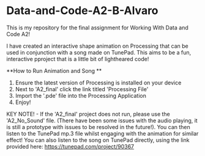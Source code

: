 # Data-and-Code-A2-B-Alvaro
This is my repository for the final assignment for Working With Data and Code A2!

I have created an interactive shape animation on Processing that can be used in conjunction with a song made on TunePad. This aims to be a fun, interactive pproject that is a little bit of lightheared code!


**How to Run Animation and Song
**
1. Ensure the latest version of Processing is installed on your device
2. Next to 'A2_final' click the link titled 'Processing File'
3. Import the '.pde' file into the Processing Application
4. Enjoy!

KEY NOTE! -
If the 'A2_final' project does not run, please use the 'A2_No_Sound' file. (There have been some issues with the audio playing, it is still a prototype with issues to be resolved in the future!). You can then listen to the TunePad mp.3 file whilst engaging with the animation for similar effect! You can also listen to the song on TunePad directly, using the link provided here:
https://tunepad.com/project/90367 
